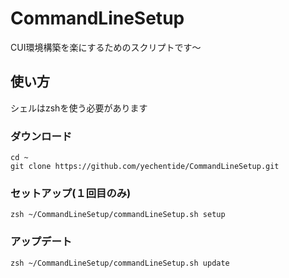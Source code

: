 # CommandLineSetup

CUI環境構築を楽にするためのスクリプトです〜
## 使い方

シェルはzshを使う必要があります

### ダウンロード

```shell
cd ~
git clone https://github.com/yechentide/CommandLineSetup.git
```

### セットアップ(１回目のみ)

```shell
zsh ~/CommandLineSetup/commandLineSetup.sh setup
```

### アップデート

```shell
zsh ~/CommandLineSetup/commandLineSetup.sh update
```